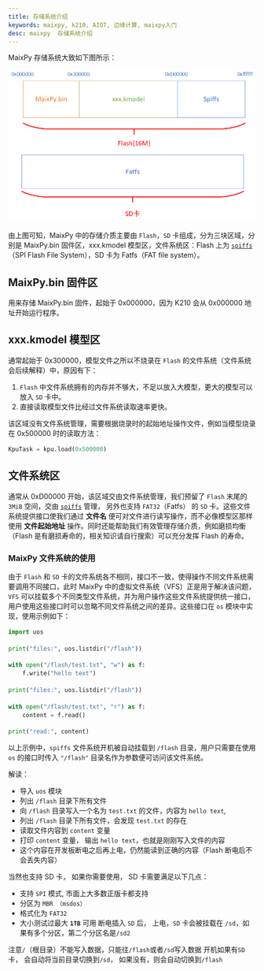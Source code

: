 ```yaml
---
title: 存储系统介绍
keywords: maixpy, k210, AIOT, 边缘计算, maixpy入门
desc: maixpy  存储系统介绍
---
```



MaixPy 存储系统大致如下图所示：

![](../../assets/get_started/memory.png)

由上图可知，MaixPy 中的存储介质主要由 `Flash`，`SD` 卡组成，分为三块区域，分别是 MaixPy.bin 固件区，xxx.kmodel 模型区，文件系统区：Flash 上为 [`spiffs`](https://github.com/pellepl/spiffs)（SPI Flash File System），SD 卡为 Fatfs（FAT file system）。

## MaixPy.bin 固件区

用来存储 MaixPy.bin 固件，起始于 0x000000，因为 K210 会从 0x000000 地址开始运行程序。

## xxx.kmodel 模型区

通常起始于 0x300000，模型文件之所以不烧录在 `Flash` 的文件系统（文件系统会后续解释）中，原因有下：

1. `Flash` 中文件系统拥有的内存并不够大，不足以放入大模型，更大的模型可以放入 `SD` 卡中。
2. 直接读取模型文件比经过文件系统读取速率更快。

该区域没有文件系统管理，需要根据烧录时的起始地址操作文件，例如当模型烧录在 0x500000 时的读取方法：

```python
KpuTask = kpu.load(0x500000)
```

## 文件系统区

通常从 0xD00000 开始，该区域交由文件系统管理，我们预留了 `Flash` 末尾的 `3MiB` 空间，交由 [`spiffs`](https://github.com/pellepl/spiffs) 管理， 另外也支持 `FAT32`（Fatfs） 的 `SD` 卡。这些文件系统提供接口使我们通过 **文件名** 便可对文件进行读写操作，而不必像模型区那样使用 **文件起始地址** 操作。同时还能帮助我们有效管理存储介质，例如磨损均衡（Flash 是有磨损寿命的，相关知识请自行搜索）可以充分发挥 Flash 的寿命。

### MaixPy 文件系统的使用

由于 `Flash` 和 `SD` 卡的文件系统各不相同，接口不一致，使得操作不同文件系统需要调用不同接口，此时 MaixPy 中的虚拟文件系统（VFS）正是用于解决该问题，`VFS` 可以挂载多个不同类型文件系统，并为用户操作这些文件系统提供统一接口，用户使用这些接口时可以忽略不同文件系统之间的差异。这些接口在 `os` 模块中实现，使用示例如下：

```python
import uos

print("files:", uos.listdir("/flash"))

with open("/flash/test.txt", "w") as f:
    f.write("hello text")

print("files:", uos.listdir("/flash"))

with open("/flash/test.txt", "r") as f:
    content = f.read()

print("read:", content)
```

以上示例中，`spiffs` 文件系统开机被自动挂载到 `/flash` 目录，用户只需要在使用 `os` 的接口时传入 `"/flash"` 目录名作为参数便可访问该文件系统。

解读：
* 导入 `uos` 模块
* 列出 `/flash` 目录下所有文件
* 向 `/flash` 目录写入一个名为 `test.txt` 的文件，内容为 `hello text`,
* 列出 `/flash` 目录下所有文件，会发现 `test.txt` 的存在
* 读取文件内容到 `content` 变量
* 打印 `content` 变量， 输出 `hello text`，也就是刚刚写入文件的内容
* 这个内容在开发板断电之后再上电，仍然能读到正确的内容（Flash 断电后不会丢失内容）

当然也支持 SD 卡， 如果你需要使用， SD 卡需要满足以下几点：
* 支持 `SPI` 模式,  市面上大多数正版卡都支持
* 分区为 `MBR （msdos）`
* 格式化为 `FAT32`
* 大小测试过最大 **`1TB`** 可用
断电插入 `SD` 后， 上电，`SD` 卡会被挂载在 `/sd`，如果有多个分区，第二个分区名是`/sd2`

注意`/`（根目录）不能写入数据，只能往`/flash`或者`/sd`写入数据
开机如果有`SD`卡， 会自动将当前目录切换到`/sd`， 如果没有，则会自动切换到`/flash`
